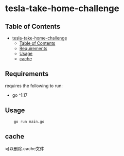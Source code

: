 # tesla-take-home-challenge

## Table of Contents

- [tesla-take-home-challenge](#tesla-take-home-challenge)
  - [Table of Contents](#table-of-contents)
  - [Requirements](#requirements)
  - [Usage](#usage)
  - [cache](#cache)

## Requirements

requires the following to run:

- go ^1.17

## Usage

```
    go run main.go
```


## cache

可以删除.cache文件
